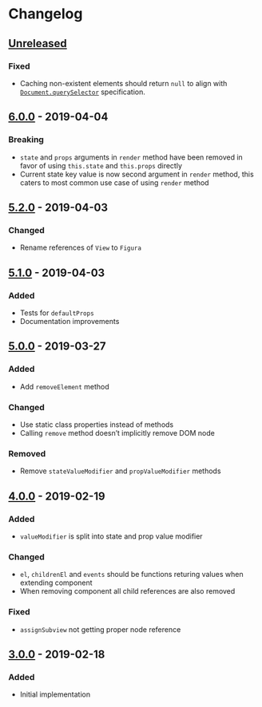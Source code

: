 # Changelog

## [Unreleased][]

### Fixed

- Caching non-existent elements should return `null` to align with [`Document.querySelector`](https://developer.mozilla.org/en-US/docs/Web/API/Document/querySelector#Return_value) specification.

## [6.0.0][] - 2019-04-04

### Breaking

- `state` and `props` arguments in `render` method have been removed in favor of using `this.state` and `this.props` directly
- Current state key value is now second argument in `render` method, this caters to most common use case of using `render` method

## [5.2.0][] - 2019-04-03

### Changed

- Rename references of `View` to `Figura`

## [5.1.0][] - 2019-04-03

### Added

- Tests for `defaultProps`
- Documentation improvements

## [5.0.0][] - 2019-03-27

### Added

- Add `removeElement` method

### Changed

- Use static class properties instead of methods
- Calling `remove` method doesn’t implicitly remove DOM node

### Removed

- Remove `stateValueModifier` and `propValueModifier` methods

## [4.0.0][] - 2019-02-19

### Added

- `valueModifier` is split into state and prop value modifier

### Changed

- `el`, `childrenEl` and `events` should be functions returing values when extending component
- When removing component all child references are also removed

### Fixed

- `assignSubview` not getting proper node reference

## [3.0.0][] - 2019-02-18

### Added

- Initial implementation


[Unreleased]: https://github.com/niksy/figura/compare/v6.0.0...HEAD
[6.0.0]: https://github.com/niksy/figura/compare/v5.2.0...v6.0.0
[5.2.0]: https://github.com/niksy/figura/compare/v5.1.0...v5.2.0
[5.1.0]: https://github.com/niksy/figura/compare/v5.0.0...v5.1.0
[5.0.0]: https://github.com/niksy/figura/compare/v4.0.0...v5.0.0
[4.0.0]: https://github.com/niksy/figura/compare/v3.0.0...v4.0.0
[3.0.0]: https://github.com/niksy/figura/tree/v3.0.0
